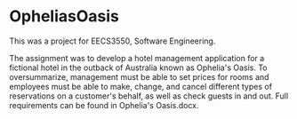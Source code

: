 # OpheliasOasis
This was a project for EECS3550, Software Engineering.

The assignment was to develop a hotel management application for a fictional hotel in the outback of Australia known as Ophelia's Oasis. To oversummarize, management must be able to set prices for rooms and employees must be able to make, change, and cancel different types of reservations on a customer's behalf, as well as check guests in and out. Full requirements can be found in Ophelia's Oasis.docx.
